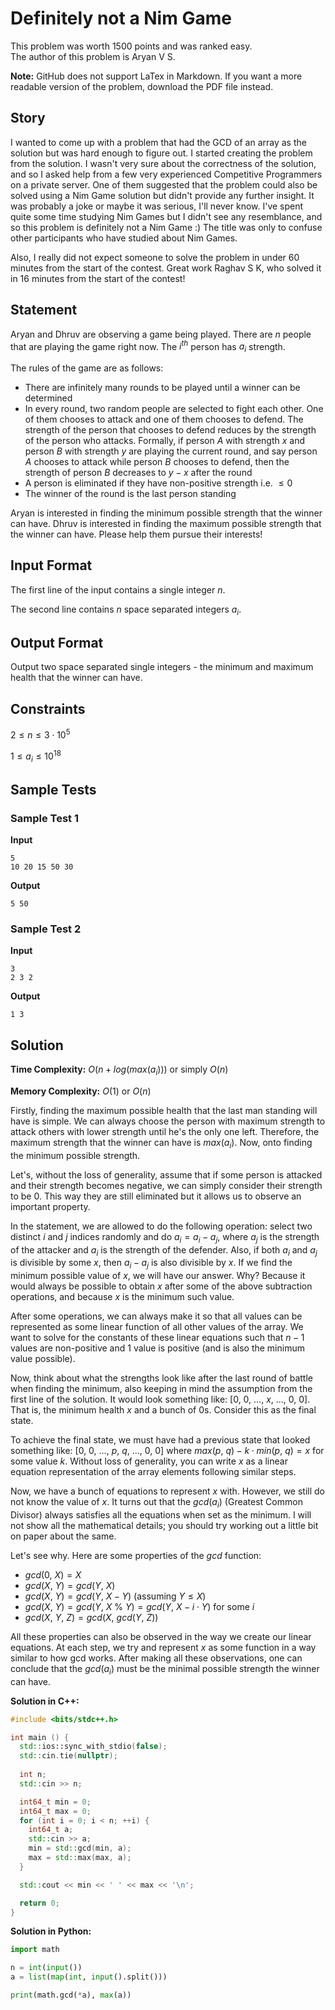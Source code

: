 # Definitely not a Nim Game

This problem was worth $1500$ points and was ranked easy.<br>The author of this problem is Aryan V S.

**Note:** GitHub does not support LaTex in Markdown. If you want a more readable version of the problem, download the PDF file instead.



## Story

I wanted to come up with a problem that had the GCD of an array as the solution but was hard enough to figure out. I started creating the problem from the solution. I wasn't very sure about the correctness of the solution, and so I asked help from a few very experienced Competitive Programmers on a private server. One of them suggested that the problem could also be solved using a Nim Game solution but didn't provide any further insight. It was probably a joke or maybe it was serious, I'll never know. I've spent quite some time studying Nim Games but I didn't see any resemblance, and so this problem is definitely not a Nim Game :) The title was only to confuse other participants who have studied about Nim Games.

Also, I really did not expect someone to solve the problem in under 60 minutes from the start of the contest. Great work Raghav S K, who solved it in 16 minutes from the start of the contest!



## Statement

Aryan and Dhruv are observing a game being played. There are $n$ people that are playing the game right now. The $i^{th}$ person has $a_i$ strength.

The rules of the game are as follows:

- There are infinitely many rounds to be played until a winner can be determined
- In every round, two random people are selected to fight each other. One of them chooses to attack and one of them chooses to defend. The strength of the person that chooses to defend reduces by the strength of the person who attacks. Formally, if person $A$ with strength $x$ and person $B$ with strength $y$ are playing the current round, and say person $A$ chooses to attack while person $B$ chooses to defend, then the strength of person $B$ decreases to $y - x$ after the round
- A person is eliminated if they have non-positive strength i.e. $\le 0$
- The winner of the round is the last person standing

Aryan is interested in finding the minimum possible strength that the winner can have. Dhruv is interested in finding the maximum possible strength that the winner can have. Please help them pursue their interests!



## Input Format

The first line of the input contains a single integer $n$.

The second line contains $n$ space separated integers $a_i$.



## Output Format

Output two space separated single integers - the minimum and maximum health that the winner can have.



## Constraints

$2 \le n \le 3 \cdot 10^5$

$1 \le a_i \le 10^{18}$



## Sample Tests

### Sample Test 1

**Input**

```
5
10 20 15 50 30
```

**Output**

```
5 50
```

### Sample Test 2

**Input**

```
3
2 3 2
```

**Output**

```
1 3
```



## Solution

**Time Complexity:** $O(n + log(max(a_i)))$ or simply $O(n)$

**Memory Complexity:** $O(1)$ or $O(n)$

Firstly, finding the maximum possible health that the last man standing will have is simple. We can always choose the person with maximum strength to attack others with lower strength until he's the only one left. Therefore, the maximum strength that the winner can have is $max(a_i)$. Now, onto finding the minimum possible strength.

Let's, without the loss of generality, assume that if some person is attacked and their strength becomes negative, we can simply consider their strength to be 0. This way they are still eliminated but it allows us to observe an important property.

In the statement, we are allowed to do the following operation: select two distinct $i$ and $j$ indices randomly and do $a_i = a_i - a_j$, where $a_j$ is the strength of the attacker and $a_i$ is the strength of the defender. Also, if both $a_i$ and $a_j$ is divisible by some $x$, then $a_i - a_j$ is also divisible by $x$. If we find the minimum possible value of $x$, we will have our answer. Why? Because it would always be possible to obtain $x$ after some of the above subtraction operations, and because $x$ is the minimum such value.

After some operations, we can always make it so that all values can be represented as some linear function of all other values of the array. We want to solve for the constants of these linear equations such that $n - 1$ values are non-positive and $1$ value is positive (and is also the minimum value possible).

Now, think about what the strengths look like after the last round of battle when finding the minimum, also keeping in mind the assumption from the first line of the solution. It would look something like: $[0,\ 0,\ ...,\ x,\ ...,\ 0,\ 0]$. That is, the minimum health $x$ and a bunch of $0$s. Consider this as the final state.

To achieve the final state, we must have had a previous state that looked something like: $[0,\ 0,\ ...,\ p,\ q,\ ...,\ 0,\ 0]$ where $max(p,\ q) - k \cdot min(p,\ q) = x$ for some value $k$. Without loss of generality, you can write $x$ as a linear equation representation of the array elements following similar steps.

Now, we have a bunch of equations to represent $x$ with. However, we still do not know the value of $x$. It turns out that the $gcd(a_i)$ (Greatest Common Divisor) always satisfies all the equations when set as the minimum. I will not show all the mathematical details; you should try working out a little bit on paper about the same.

Let's see why. Here are some properties of the $gcd$ function:

- $gcd(0,\ X) = X$
- $gcd(X,\ Y) = gcd(Y,\ X)$
- $gcd(X,\ Y) = gcd(Y,\ X - Y)$ (assuming $Y \le X$)
- $gcd(X,\ Y) = gcd(Y,\ X\ \%\ Y) = gcd(Y,\ X - i \cdot Y)$ for some $i$
- $gcd(X,\ Y,\ Z) = gcd(X,\ gcd(Y,\ Z))$

All these properties can also be observed in the way we create our linear equations. At each step, we try and represent $x$ as some function in a way similar to how gcd works. After making all these observations, one can conclude that the $gcd(a_i)$ must be the minimal possible strength the winner can have.

**Solution in C++:**

```cpp
#include <bits/stdc++.h>

int main () {
  std::ios::sync_with_stdio(false);
  std::cin.tie(nullptr);
  
  int n;
  std::cin >> n;

  int64_t min = 0;
  int64_t max = 0;
  for (int i = 0; i < n; ++i) {
    int64_t a;
    std::cin >> a;
    min = std::gcd(min, a);
    max = std::max(max, a);
  }

  std::cout << min << ' ' << max << '\n';

  return 0;
}
```

**Solution in Python:**

```python
import math

n = int(input())
a = list(map(int, input().split()))

print(math.gcd(*a), max(a))
```
